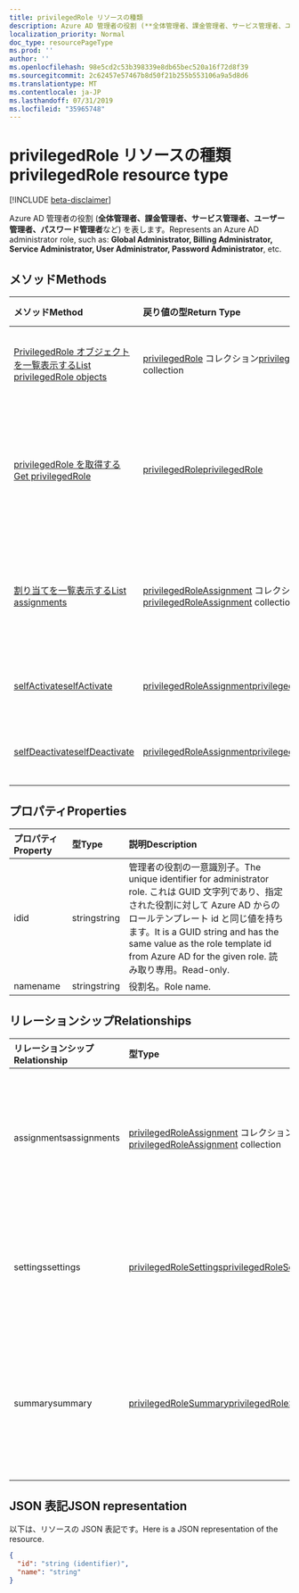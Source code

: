 ```yaml
---
title: privilegedRole リソースの種類
description: Azure AD 管理者の役割 (**全体管理者、課金管理者、サービス管理者、ユーザー管理者、パスワード管理者**など) を表します。
localization_priority: Normal
doc_type: resourcePageType
ms.prod: ''
author: ''
ms.openlocfilehash: 98e5cd2c53b398339e8db65bec520a16f72d8f39
ms.sourcegitcommit: 2c62457e57467b8d50f21b255b553106a9a5d8d6
ms.translationtype: MT
ms.contentlocale: ja-JP
ms.lasthandoff: 07/31/2019
ms.locfileid: "35965748"
---
```

# <a name="privilegedrole-resource-type"></a><span data-ttu-id="1e760-103">privilegedRole リソースの種類</span><span class="sxs-lookup"><span data-stu-id="1e760-103">privilegedRole resource type</span></span>

[!INCLUDE [beta-disclaimer](../../includes/beta-disclaimer.md)]

<span data-ttu-id="1e760-104">Azure AD 管理者の役割 (**全体管理者、課金管理者、サービス管理者、ユーザー管理者、パスワード管理者**など) を表します。</span><span class="sxs-lookup"><span data-stu-id="1e760-104">Represents an Azure AD administrator role, such as: **Global Administrator, Billing Administrator, Service Administrator, User Administrator, Password Administrator**, etc.</span></span>


## <a name="methods"></a><span data-ttu-id="1e760-105">メソッド</span><span class="sxs-lookup"><span data-stu-id="1e760-105">Methods</span></span>

| <span data-ttu-id="1e760-106">メソッド</span><span class="sxs-lookup"><span data-stu-id="1e760-106">Method</span></span>           | <span data-ttu-id="1e760-107">戻り値の型</span><span class="sxs-lookup"><span data-stu-id="1e760-107">Return Type</span></span>    |<span data-ttu-id="1e760-108">説明</span><span class="sxs-lookup"><span data-stu-id="1e760-108">Description</span></span>|
|:---------------|:--------|:----------|
|[<span data-ttu-id="1e760-109">PrivilegedRole オブジェクトを一覧表示する</span><span class="sxs-lookup"><span data-stu-id="1e760-109">List privilegedRole objects</span></span>](../api/privilegedrole-list.md) | <span data-ttu-id="1e760-110">[privilegedRole](privilegedrole.md) コレクション</span><span class="sxs-lookup"><span data-stu-id="1e760-110">[privilegedRole](privilegedrole.md) collection</span></span>|<span data-ttu-id="1e760-111">PrivilegedRole のコレクションを取得します。</span><span class="sxs-lookup"><span data-stu-id="1e760-111">Get the collection of privilegedRole.</span></span>|
|[<span data-ttu-id="1e760-112">privilegedRole を取得する</span><span class="sxs-lookup"><span data-stu-id="1e760-112">Get privilegedRole</span></span>](../api/privilegedrole-get.md) | [<span data-ttu-id="1e760-113">privilegedRole</span><span class="sxs-lookup"><span data-stu-id="1e760-113">privilegedRole</span></span>](privilegedrole.md) |<span data-ttu-id="1e760-114">PrivilegedRole オブジェクトのプロパティとリレーションシップを読み取ります。</span><span class="sxs-lookup"><span data-stu-id="1e760-114">Read properties and relationships of privilegedRole object.</span></span>|
|[<span data-ttu-id="1e760-115">割り当てを一覧表示する</span><span class="sxs-lookup"><span data-stu-id="1e760-115">List assignments</span></span>](../api/privilegedrole-list-assignments.md) |<span data-ttu-id="1e760-116">[privilegedRoleAssignment](privilegedroleassignment.md) コレクション</span><span class="sxs-lookup"><span data-stu-id="1e760-116">[privilegedRoleAssignment](privilegedroleassignment.md) collection</span></span>| <span data-ttu-id="1e760-117">このロールの割り当てオブジェクトのコレクションを取得します。</span><span class="sxs-lookup"><span data-stu-id="1e760-117">Get a assignment object collection for this role.</span></span>|
|[<span data-ttu-id="1e760-118">selfActivate</span><span class="sxs-lookup"><span data-stu-id="1e760-118">selfActivate</span></span>](../api/privilegedrole-selfactivate.md)|[<span data-ttu-id="1e760-119">privilegedRoleAssignment</span><span class="sxs-lookup"><span data-stu-id="1e760-119">privilegedRoleAssignment</span></span>](privilegedroleassignment.md)|<span data-ttu-id="1e760-120">割り当てられた役割をアクティブ化します。</span><span class="sxs-lookup"><span data-stu-id="1e760-120">Activate the assigned role.</span></span>|
|[<span data-ttu-id="1e760-121">selfDeactivate</span><span class="sxs-lookup"><span data-stu-id="1e760-121">selfDeactivate</span></span>](../api/privilegedrole-selfdeactivate.md)|[<span data-ttu-id="1e760-122">privilegedRoleAssignment</span><span class="sxs-lookup"><span data-stu-id="1e760-122">privilegedRoleAssignment</span></span>](privilegedroleassignment.md)|<span data-ttu-id="1e760-123">割り当てられた役割を非アクティブ化します。</span><span class="sxs-lookup"><span data-stu-id="1e760-123">Deactivate the assigned role.</span></span>|

## <a name="properties"></a><span data-ttu-id="1e760-124">プロパティ</span><span class="sxs-lookup"><span data-stu-id="1e760-124">Properties</span></span>
| <span data-ttu-id="1e760-125">プロパティ</span><span class="sxs-lookup"><span data-stu-id="1e760-125">Property</span></span>     | <span data-ttu-id="1e760-126">型</span><span class="sxs-lookup"><span data-stu-id="1e760-126">Type</span></span>   |<span data-ttu-id="1e760-127">説明</span><span class="sxs-lookup"><span data-stu-id="1e760-127">Description</span></span>|
|:---------------|:--------|:----------|
|<span data-ttu-id="1e760-128">id</span><span class="sxs-lookup"><span data-stu-id="1e760-128">id</span></span>|<span data-ttu-id="1e760-129">string</span><span class="sxs-lookup"><span data-stu-id="1e760-129">string</span></span>|<span data-ttu-id="1e760-130">管理者の役割の一意識別子。</span><span class="sxs-lookup"><span data-stu-id="1e760-130">The unique identifier for administrator role.</span></span> <span data-ttu-id="1e760-131">これは GUID 文字列であり、指定された役割に対して Azure AD からのロールテンプレート id と同じ値を持ちます。</span><span class="sxs-lookup"><span data-stu-id="1e760-131">It is a GUID string and has the same value as the role template id from Azure AD for the given role.</span></span> <span data-ttu-id="1e760-132">読み取り専用。</span><span class="sxs-lookup"><span data-stu-id="1e760-132">Read-only.</span></span>|
|<span data-ttu-id="1e760-133">name</span><span class="sxs-lookup"><span data-stu-id="1e760-133">name</span></span>|<span data-ttu-id="1e760-134">string</span><span class="sxs-lookup"><span data-stu-id="1e760-134">string</span></span>|<span data-ttu-id="1e760-135">役割名。</span><span class="sxs-lookup"><span data-stu-id="1e760-135">Role name.</span></span>|

## <a name="relationships"></a><span data-ttu-id="1e760-136">リレーションシップ</span><span class="sxs-lookup"><span data-stu-id="1e760-136">Relationships</span></span>
| <span data-ttu-id="1e760-137">リレーションシップ</span><span class="sxs-lookup"><span data-stu-id="1e760-137">Relationship</span></span> | <span data-ttu-id="1e760-138">型</span><span class="sxs-lookup"><span data-stu-id="1e760-138">Type</span></span>   |<span data-ttu-id="1e760-139">説明</span><span class="sxs-lookup"><span data-stu-id="1e760-139">Description</span></span>|
|:---------------|:--------|:----------|
|<span data-ttu-id="1e760-140">assignments</span><span class="sxs-lookup"><span data-stu-id="1e760-140">assignments</span></span>|<span data-ttu-id="1e760-141">[privilegedRoleAssignment](privilegedroleassignment.md) コレクション</span><span class="sxs-lookup"><span data-stu-id="1e760-141">[privilegedRoleAssignment](privilegedroleassignment.md) collection</span></span>| <span data-ttu-id="1e760-142">この役割の割り当て。</span><span class="sxs-lookup"><span data-stu-id="1e760-142">The assignments for this role.</span></span> <span data-ttu-id="1e760-143">読み取り専用です。</span><span class="sxs-lookup"><span data-stu-id="1e760-143">Read-only.</span></span> <span data-ttu-id="1e760-144">Null 許容型。</span><span class="sxs-lookup"><span data-stu-id="1e760-144">Nullable.</span></span>|
|<span data-ttu-id="1e760-145">settings</span><span class="sxs-lookup"><span data-stu-id="1e760-145">settings</span></span>|[<span data-ttu-id="1e760-146">privilegedRoleSettings</span><span class="sxs-lookup"><span data-stu-id="1e760-146">privilegedRoleSettings</span></span>](privilegedrolesettings.md)| <span data-ttu-id="1e760-147">この役割の設定。</span><span class="sxs-lookup"><span data-stu-id="1e760-147">The settings for this role.</span></span> <span data-ttu-id="1e760-148">読み取り専用です。</span><span class="sxs-lookup"><span data-stu-id="1e760-148">Read-only.</span></span> <span data-ttu-id="1e760-149">Null 許容型。</span><span class="sxs-lookup"><span data-stu-id="1e760-149">Nullable.</span></span>|
|<span data-ttu-id="1e760-150">summary</span><span class="sxs-lookup"><span data-stu-id="1e760-150">summary</span></span>|[<span data-ttu-id="1e760-151">privilegedRoleSummary</span><span class="sxs-lookup"><span data-stu-id="1e760-151">privilegedRoleSummary</span></span>](privilegedrolesummary.md)| <span data-ttu-id="1e760-152">このロールの概要情報。</span><span class="sxs-lookup"><span data-stu-id="1e760-152">The summary information for this role.</span></span> <span data-ttu-id="1e760-153">読み取り専用です。</span><span class="sxs-lookup"><span data-stu-id="1e760-153">Read-only.</span></span> <span data-ttu-id="1e760-154">Null 許容型。</span><span class="sxs-lookup"><span data-stu-id="1e760-154">Nullable.</span></span>|

## <a name="json-representation"></a><span data-ttu-id="1e760-155">JSON 表記</span><span class="sxs-lookup"><span data-stu-id="1e760-155">JSON representation</span></span>

<span data-ttu-id="1e760-156">以下は、リソースの JSON 表記です。</span><span class="sxs-lookup"><span data-stu-id="1e760-156">Here is a JSON representation of the resource.</span></span>

<!-- {
  "blockType": "resource",
  "optionalProperties": [

  ],
  "keyProperty": "id",
  "baseType":"microsoft.graph.entity",
  "@odata.type": "microsoft.graph.privilegedRole"
}-->

```json
{
  "id": "string (identifier)",
  "name": "string"
}

```

<!-- uuid: 8fcb5dbc-d5aa-4681-8e31-b001d5168d79
2015-10-25 14:57:30 UTC -->
<!--
{
  "type": "#page.annotation",
  "description": "privilegedRole resource",
  "keywords": "",
  "section": "documentation",
  "tocPath": "",
  "suppressions": []
}
-->
